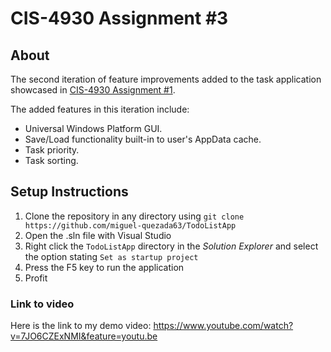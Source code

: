 # CIS-4930 Assignment #3

## About

The second iteration of feature improvements added to the task application showcased in [CIS-4930 Assignment #1](https://github.com/miguel-quezada63/cis-4930-assignment-1).

The added features in this iteration include: 
- Universal Windows Platform GUI.
- Save/Load functionality built-in to user's AppData cache.
- Task priority.
- Task sorting.

## Setup Instructions

1. Clone the repository in any directory using `git clone https://github.com/miguel-quezada63/TodoListApp`
2. Open the .sln file with Visual Studio
3. Right click the `TodoListApp` directory in the *Solution Explorer* and select the option stating `Set as startup project`
4. Press the F5 key to run the application
5. Profit

### Link to video

Here is the link to my demo video: https://www.youtube.com/watch?v=7JO6CZExNMI&feature=youtu.be
